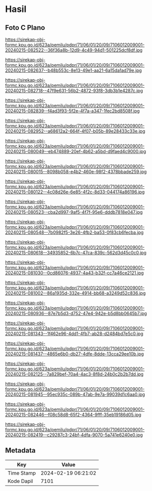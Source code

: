 # Hasil

## Foto C Plano

https://sirekap-obj-formc.kpu.go.id/623a/pemilu/pdpr/71/06/01/20/09/7106012009001-20240215-082522--36f36a8b-12d9-4c49-94d1-501225dcf8df.jpg

https://sirekap-obj-formc.kpu.go.id/623a/pemilu/pdpr/71/06/01/20/09/7106012009001-20240215-082637--b48b553c-8e13-49e1-aa21-6a15da1ad79e.jpg

https://sirekap-obj-formc.kpu.go.id/623a/pemilu/pdpr/71/06/01/20/09/7106012009001-20240215-082718--47f9e631-56b2-4872-93f8-3db3b1e4287c.jpg

https://sirekap-obj-formc.kpu.go.id/623a/pemilu/pdpr/71/06/01/20/09/7106012009001-20240215-082839--f4ad3f93-5f2e-4f7a-a347-1fec2bd8508f.jpg

https://sirekap-obj-formc.kpu.go.id/623a/pemilu/pdpr/71/06/01/20/09/7106012009001-20240215-082952--a68612a2-664f-4f07-b05b-89e28433c33e.jpg

https://sirekap-obj-formc.kpu.go.id/623a/pemilu/pdpr/71/06/01/20/09/7106012009001-20240215-080049--eb474889-20ef-4b62-a5bd-d9faed4c9000.jpg

https://sirekap-obj-formc.kpu.go.id/623a/pemilu/pdpr/71/06/01/20/09/7106012009001-20240215-080015--8098b058-e4b2-460e-98f2-4378bbade259.jpg

https://sirekap-obj-formc.kpu.go.id/623a/pemilu/pdpr/71/06/01/20/09/7106012009001-20240215-080122--4c08d26e-6e85-4f2c-8d33-044174a86196.jpg

https://sirekap-obj-formc.kpu.go.id/623a/pemilu/pdpr/71/06/01/20/09/7106012009001-20240215-080523--cba2d997-9af5-4f7f-95e6-dddb7818e047.jpg

https://sirekap-obj-formc.kpu.go.id/623a/pemilu/pdpr/71/06/01/20/09/7106012009001-20240215-080548--7b0982f5-3e26-4fb2-ba53-0f83cb6fecba.jpg

https://sirekap-obj-formc.kpu.go.id/623a/pemilu/pdpr/71/06/01/20/09/7106012009001-20240215-080618--34935852-6b7c-47ca-839c-562d3d45c0c0.jpg

https://sirekap-obj-formc.kpu.go.id/623a/pemilu/pdpr/71/06/01/20/09/7106012009001-20240215-081030--0cd86076-4937-4a43-b32f-cc7a46ce2121.jpg

https://sirekap-obj-formc.kpu.go.id/623a/pemilu/pdpr/71/06/01/20/09/7106012009001-20240215-081002--86a1935d-332e-4914-bb68-a3249d52c836.jpg

https://sirekap-obj-formc.kpu.go.id/623a/pemilu/pdpr/71/06/01/20/09/7106012009001-20240215-080936--87e7b5d3-d752-47e4-942e-b5d8bb0645b7.jpg

https://sirekap-obj-formc.kpu.go.id/623a/pemilu/pdpr/71/06/01/20/09/7106012009001-20240215-081343--1f462e96-4dd1-4fb7-ab28-d2484bd7e5c0.jpg

https://sirekap-obj-formc.kpu.go.id/623a/pemilu/pdpr/71/06/01/20/09/7106012009001-20240215-081437--4865e6b0-db27-4dfe-8dde-13cca29ee10b.jpg

https://sirekap-obj-formc.kpu.go.id/623a/pemilu/pdpr/71/06/01/20/09/7106012009001-20240215-082125--7a829bef-70a4-4ac3-8f8d-24b0c2b2b7dd.jpg

https://sirekap-obj-formc.kpu.go.id/623a/pemilu/pdpr/71/06/01/20/09/7106012009001-20240215-081945--95ec935c-089b-47ab-9e7a-99039d1c6aa0.jpg

https://sirekap-obj-formc.kpu.go.id/623a/pemilu/pdpr/71/06/01/20/09/7106012009001-20240215-082446--f08c58d8-65f2-4364-9fff-35eb19186d05.jpg

https://sirekap-obj-formc.kpu.go.id/623a/pemilu/pdpr/71/06/01/20/09/7106012009001-20240215-082419--c29287c3-24bf-4dfa-9070-5a741e6240e0.jpg


## Metadata

| Key        | Value               |
| ---------- | ------------------- |
| Time Stamp | 2024-02-19 06:21:02 |
| Kode Dapil | 7101                |




